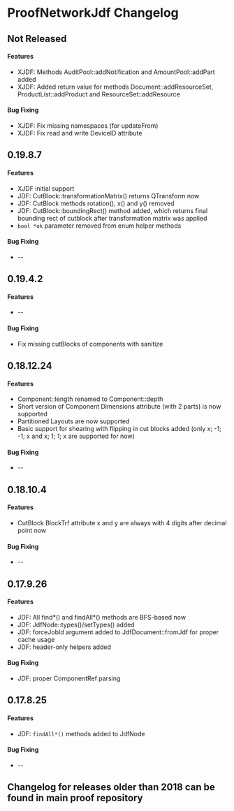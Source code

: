 ProofNetworkJdf Changelog
=========================

## Not Released
#### Features
 * XJDF: Methods AuditPool::addNotification and AmountPool::addPart added
 * XJDF: Added return value for methods Document::addResourceSet, ProductList::addProduct and ResourceSet::addResource

#### Bug Fixing
 * XJDF: Fix missing namespaces (for updateFrom)
 * XJDF: Fix read and write DeviceID attribute

## 0.19.8.7
#### Features
 * XJDF initial support
 * JDF: CutBlock::transformationMatrix() returns QTransform now
 * JDF: CutBlock methods rotation(), x() and y() removed
 * JDF: CutBlock::boundingRect() method added, which returns final bounding rect of cutblock after transformation matrix was applied
 * `bool *ok` parameter removed from enum helper methods

#### Bug Fixing
 * --

## 0.19.4.2
#### Features
 * --

#### Bug Fixing
 * Fix missing cutBlocks of components with sanitize

## 0.18.12.24
#### Features
 * Component::length renamed to Component::depth
 * Short version of Component Dimensions attribute (with 2 parts) is now supported
 * Partitioned Layouts are now supported
 * Basic support for shearing with flipping in cut blocks added (only x; -1; -1; x and x; 1; 1; x are supported for now)

#### Bug Fixing
 * --

## 0.18.10.4
#### Features
 * CutBlock BlockTrf attribute x and y are always with 4 digits after decimal point now

#### Bug Fixing
 * --

## 0.17.9.26
#### Features
 * JDF: All find*() and findAll*() methods are BFS-based now
 * JDF: JdfNode::types()/setTypes() added
 * JDF: forceJobId argument added to JdfDocument::fromJdf for proper cache usage
 * JDF: header-only helpers added

#### Bug Fixing
 * JDF: proper ComponentRef parsing

## 0.17.8.25
#### Features
 * JDF: `findAll*()` methods added to JdfNode

#### Bug Fixing
 * --

## Changelog for releases older than 2018 can be found in main proof repository
